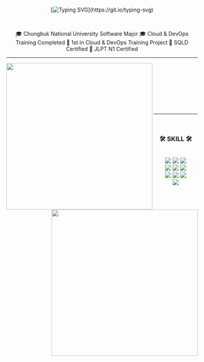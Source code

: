 <div align="center">
<br>

[![Typing SVG](https://readme-typing-svg.herokuapp.com?font=Oleo+Script&color=539bf5&size=35&center=true&vCenter=true&width=404&height=53&lines=Hi+there,+I'm+Jiwon.)](https://git.io/typing-svg)

<br>

🎓 Chungbuk National University Software Major
🎓 Cloud & DevOps Training Completed
🥇 1st in Cloud & DevOps Training Project
📜 SQLD Certified
📜 JLPT N1 Certified

  
</div>



---


<div align=center>
    <a href="https://github.com/anuraghazra/github-readme-stats" title="Go to Source">
      <img align="left" width=385 src="https://github-readme-stats.vercel.app/api?username=JiwonKKang&show_icons=true&theme=dark&hide_border=true&bg_color=0d1117&icon_color=ffffff&text_color=ffffff&title_color=539bf500e6fe\&rank_icon=github" />
    </a>
    <a href="https://git.io/streak-stats" title="Go to Source">
      <img align="right" width=385 src="http://github-readme-streak-stats.herokuapp.com?user=JiwonKkang&hide_border=true&theme=github-dark-blue" alt="" />
    </a>
  </div>

<br><br><br><br><br><br><br>

<div align="center">

---

<br>
  
### 🛠 SKILL 🛠
  
<br>
  
<img src="https://img.shields.io/badge/-JAVA-007396?style=flat-square&logo=java&logoColor=white">
<img src="https://img.shields.io/badge/-Spring Boot-6DB33F?style=flat-square&logo=SpringBoot&logoColor=white"/>
<img src="https://img.shields.io/badge/-Gradle-004225?style=flat-square&logo=Gradle"/>
<br>
<img src="https://img.shields.io/badge/MySQL-4479A1?style=flat-square&logo=MySQL&logoColor=white"/>
<img src="https://img.shields.io/badge/Swift-E95420?style=flat-square&logo=Swift&logoColor=white"/>
<img src="https://img.shields.io/badge/Amazon AWS-232F3E?style=flat-square&logo=Amazon AWS&logoColor=white"/> 
<br><img src="https://img.shields.io/badge/Ubuntu-E98020?style=flat-square&logo=Ubuntu&logoColor=white"/> 
<img src="https://img.shields.io/badge/Docker-2496ED?style=flat-square&logo=Docker&logoColor=white"/>
<img src="https://img.shields.io/badge/Git%20Actions-000000?style=flat-square&logo=GitHub%20Actions&logoColor=white"/>
<br><img src="https://img.shields.io/badge/Microsoft%20Azure-0089D6?style=flat-square&logo=Microsoft%20Azure&logoColor=white"/>

<br>
   
</div>
